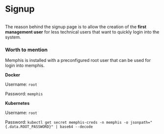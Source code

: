 # Signup

<figure><img src="/assets/Screen Shot 2022-09-19 at 12.00.10.png" alt=""><figcaption></figcaption></figure>

The reason behind the signup page is to allow the creation of the **first management user** for less technical users that want to quickly login into the system.

### Worth to mention

Memphis is installed with a preconfigured root user that can be used for login into memphis.

**Docker**

Username: `root`

Password: `memphis`

**Kubernetes**

Username: `root`

Password: `kubectl get secret memphis-creds -n memphis -o jsonpath="{.data.ROOT_PASSWORD}" | base64 --decode`

